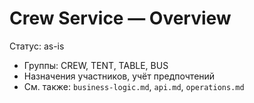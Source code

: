 # Crew Service — Overview

Статус: as-is

- Группы: CREW, TENT, TABLE, BUS
- Назначения участников, учёт предпочтений
- См. также: `business-logic.md`, `api.md`, `operations.md`
